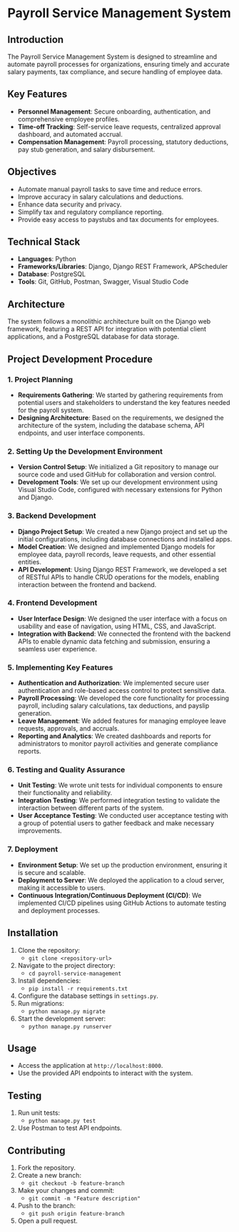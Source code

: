 # Payroll Service Management System

## Introduction

The Payroll Service Management System is designed to streamline and automate payroll processes for organizations, ensuring timely and accurate salary payments, tax compliance, and secure handling of employee data.

## Key Features

- **Personnel Management**: Secure onboarding, authentication, and comprehensive employee profiles.
- **Time-off Tracking**: Self-service leave requests, centralized approval dashboard, and automated accrual.
- **Compensation Management**: Payroll processing, statutory deductions, pay stub generation, and salary disbursement.

## Objectives

- Automate manual payroll tasks to save time and reduce errors.
- Improve accuracy in salary calculations and deductions.
- Enhance data security and privacy.
- Simplify tax and regulatory compliance reporting.
- Provide easy access to paystubs and tax documents for employees.

## Technical Stack

- **Languages**: Python
- **Frameworks/Libraries**: Django, Django REST Framework, APScheduler
- **Database**: PostgreSQL
- **Tools**: Git, GitHub, Postman, Swagger, Visual Studio Code

## Architecture

The system follows a monolithic architecture built on the Django web framework, featuring a REST API for integration with potential client applications, and a PostgreSQL database for data storage.

## Project Development Procedure

### 1. Project Planning

- **Requirements Gathering**: We started by gathering requirements from potential users and stakeholders to understand the key features needed for the payroll system.
- **Designing Architecture**: Based on the requirements, we designed the architecture of the system, including the database schema, API endpoints, and user interface components.

### 2. Setting Up the Development Environment

- **Version Control Setup**: We initialized a Git repository to manage our source code and used GitHub for collaboration and version control.
- **Development Tools**: We set up our development environment using Visual Studio Code, configured with necessary extensions for Python and Django.

### 3. Backend Development

- **Django Project Setup**: We created a new Django project and set up the initial configurations, including database connections and installed apps.
- **Model Creation**: We designed and implemented Django models for employee data, payroll records, leave requests, and other essential entities.
- **API Development**: Using Django REST Framework, we developed a set of RESTful APIs to handle CRUD operations for the models, enabling interaction between the frontend and backend.

### 4. Frontend Development

- **User Interface Design**: We designed the user interface with a focus on usability and ease of navigation, using HTML, CSS, and JavaScript.
- **Integration with Backend**: We connected the frontend with the backend APIs to enable dynamic data fetching and submission, ensuring a seamless user experience.

### 5. Implementing Key Features

- **Authentication and Authorization**: We implemented secure user authentication and role-based access control to protect sensitive data.
- **Payroll Processing**: We developed the core functionality for processing payroll, including salary calculations, tax deductions, and payslip generation.
- **Leave Management**: We added features for managing employee leave requests, approvals, and accruals.
- **Reporting and Analytics**: We created dashboards and reports for administrators to monitor payroll activities and generate compliance reports.

### 6. Testing and Quality Assurance

- **Unit Testing**: We wrote unit tests for individual components to ensure their functionality and reliability.
- **Integration Testing**: We performed integration testing to validate the interaction between different parts of the system.
- **User Acceptance Testing**: We conducted user acceptance testing with a group of potential users to gather feedback and make necessary improvements.

### 7. Deployment

- **Environment Setup**: We set up the production environment, ensuring it is secure and scalable.
- **Deployment to Server**: We deployed the application to a cloud server, making it accessible to users.
- **Continuous Integration/Continuous Deployment (CI/CD)**: We implemented CI/CD pipelines using GitHub Actions to automate testing and deployment processes.

## Installation

1. Clone the repository:
   - `git clone <repository-url>`
2. Navigate to the project directory:
   - `cd payroll-service-management`
3. Install dependencies:
   - `pip install -r requirements.txt`
4. Configure the database settings in `settings.py`.
5. Run migrations:
   - `python manage.py migrate`
6. Start the development server:
   - `python manage.py runserver`

## Usage

- Access the application at `http://localhost:8000`.
- Use the provided API endpoints to interact with the system.

## Testing

1. Run unit tests:
   - `python manage.py test`
2. Use Postman to test API endpoints.

## Contributing

1. Fork the repository.
2. Create a new branch:
   - `git checkout -b feature-branch`
3. Make your changes and commit:
   - `git commit -m "Feature description"`
4. Push to the branch:
   - `git push origin feature-branch`
5. Open a pull request.
